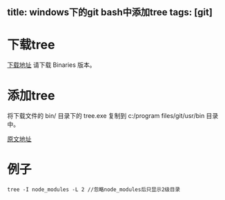 title: windows下的git bash中添加tree
tags: [git]
---

# 下载tree
[下载地址](https://sourceforge.net/projects/gnuwin32/)
请下载 Binaries 版本。

# 添加tree
将下载文件的 bin/ 目录下的 tree.exe 复制到 c:/program files/git/usr/bin 目录中。

[原文地址](https://blog.csdn.net/mint_ying/article/details/82793911)

# 例子
```
tree -I node_modules -L 2 //忽略node_modules后只显示2级目录
```